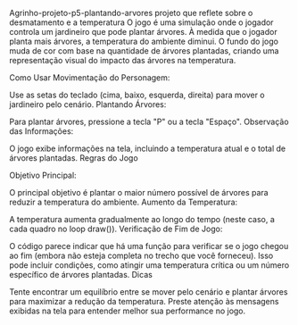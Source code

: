 Agrinho-projeto-p5-plantando-arvores projeto que reflete sobre o desmatamento e a temperatura O jogo é uma simulação onde o jogador controla um jardineiro que pode plantar árvores. À medida que o jogador planta mais árvores, a temperatura do ambiente diminui. O fundo do jogo muda de cor com base na quantidade de árvores plantadas, criando uma representação visual do impacto das árvores na temperatura.

Como Usar Movimentação do Personagem:

Use as setas do teclado (cima, baixo, esquerda, direita) para mover o jardineiro pelo cenário. Plantando Árvores:

Para plantar árvores, pressione a tecla "P" ou a tecla "Espaço". Observação das Informações:

O jogo exibe informações na tela, incluindo a temperatura atual e o total de árvores plantadas. Regras do Jogo

Objetivo Principal:

O principal objetivo é plantar o maior número possível de árvores para reduzir a temperatura do ambiente. Aumento da Temperatura:

A temperatura aumenta gradualmente ao longo do tempo (neste caso, a cada quadro no loop draw()). Verificação de Fim de Jogo:

O código parece indicar que há uma função para verificar se o jogo chegou ao fim (embora não esteja completa no trecho que você forneceu). Isso pode incluir condições, como atingir uma temperatura crítica ou um número específico de árvores plantadas. Dicas

Tente encontrar um equilíbrio entre se mover pelo cenário e plantar árvores para maximizar a redução da temperatura. Preste atenção às mensagens exibidas na tela para entender melhor sua performance no jogo.

